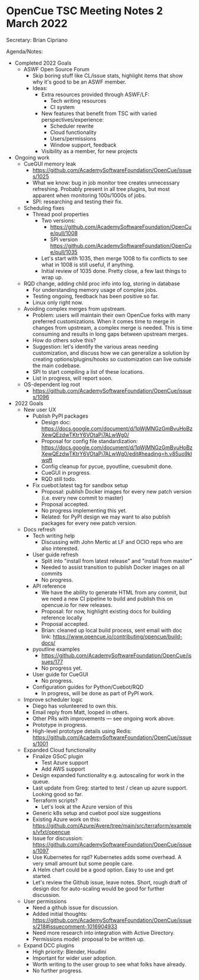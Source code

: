 # OpenCue TSC Meeting Notes 2 March 2022

Secretary: Brian Cipriano

Agenda/Notes:

* Completed 2022 Goals
    * ASWF Open Source Forum
        * Skip boring stuff like CL/issue stats, highlight items that show why it's good to be an ASWF member.
        * Ideas:
            * Extra resources provided through ASWF/LF:
                * Tech writing resources
                * CI system
            * New features that benefit from TSC with varied perspectives/experience:
                * Scheduler rewrite
                * Cloud functionality
                * Users/permissions
                * Window support, feedback
            * Visibility as a member, for new projects
* Ongoing work
    * CueGUI memory leak
        * https://github.com/AcademySoftwareFoundation/OpenCue/issues/1025
        * What we know: bug in job monitor tree creates unnecessary refreshing. Probably present in all tree plugins,
          but most apparent when monitoring 100s/1000s of jobs.
        * SPI: researching and testing their fix.
    * Scheduling fixes
        * Thread pool properties
            * Two versions:
                * https://github.com/AcademySoftwareFoundation/OpenCue/pull/1008
                * SPI version https://github.com/AcademySoftwareFoundation/OpenCue/pull/1035
            * Let's start with 1035, then merge 1008 to fix conflicts to see what in 1008 is still useful, if anything.
            * Initial review of 1035 done. Pretty close, a few last things to wrap up.
    * RQD change, adding child proc info into log, storing in database
        * For understanding memory usage of complex jobs.
        * Testing ongoing, feedback has been positive so far.
        * Linux only right now.
    * Avoiding complex merges from upstream.
        * Problem: users will maintain their own OpenCue forks with many preferred customizations. When it comes time to
          merge in changes from upstream, a complex merge is needed. This is time consuming and results in long gaps
          between upstream merges.
        * How do others solve this?
        * Suggestion: let's identify the various areas needing customization, and discuss how we can generalize a
          solution by creating options/plugins/hooks so customization can live outside the main codebase.
        * SPI to start compiling a list of these locations.
        * List in progress, will report soon.
    * OS-dependent log root
        * https://github.com/AcademySoftwareFoundation/OpenCue/issues/1096
* 2022 Goals
    * New user UX
        * Publish PyPI packages
            * Design doc: https://docs.google.com/document/d/1pWjMNGzGmBvuHoBzXewQEzdwTKtrY6VOtaPi7ALwWg0/
            * Proposal for config file
              standardization: https://docs.google.com/document/d/1pWjMNGzGmBvuHoBzXewQEzdwTKtrY6VOtaPi7ALwWg0/edit#heading=h.v85uo9klwqft
            * Config cleanup for pycue, pyoutline, cuesubmit done.
            * CueGUI in progress.
            * RQD still todo.
        * Fix cuebot:latest tag for sandbox setup
            * Proposal: publish Docker images for every new patch version (i.e. every new commit to master)
            * Proposal accepted.
            * No progress implementing this yet.
            * Related: for PyPI design we may want to also publish packages for every new patch version.
    * Docs refresh
        * Tech writing help
            * Discussing with John Mertic at LF and OCIO reps who are also interested.
        * User guide refresh
            * Split into "install from latest release" and "install from master"
            * Needed to assist transition to publish Docker images on all commits
            * No progress.
        * API reference
            * We have the ability to generate HTML from any commit, but we need a new CI pipeline to build and publish
              this on opencue.io for new releases.
            * Proposal: for now, highlight existing docs for building reference locally
            * Proposal accepted.
            * Brian: cleaned up local build process, sent email with doc
              link: https://www.opencue.io/contributing/opencue/build-docs/
        * pyoutline examples
            * https://github.com/AcademySoftwareFoundation/OpenCue/issues/177
            * No progress yet.
        * User guide for CueGUI
            * No progress.
        * Configuration guides for Python/Cuebot/RQD
            * In progress, will be done as part of PyPI work.
    * Improve scheduler logic
        * Diego has volunteered to own this.
        * Email reply from Matt, looped in others.
        * Other PRs with improvements — see ongoing work above.
        * Prototype in progress.
        * High-level prototype details using Redis: https://github.com/AcademySoftwareFoundation/OpenCue/issues/1001
    * Expanded Cloud functionality
        * Finalize GSoC plugin
            * Test Azure support
            * Add AWS support
        * Design expanded functionality e.g. autoscaling for work in the queue.
        * Last update from Greg: started to test / clean up azure support. Looking good so far.
        * Terraform scripts?
            * Let's look at the Azure version of this
        * Generic k8s setup and cuebot pool size suggestions
        * Existing Azure work on this: https://github.com/Azure/Avere/tree/main/src/terraform/examples/vfxt/opencue
        * Issue for discussion: https://github.com/AcademySoftwareFoundation/OpenCue/issues/1097
        * Use Kubernetes for rqd? Kubernetes adds some overhead. A very small amount but some people care.
        * A Helm chart could be a good option. Easy to use and get started.
        * Let's review the Github issue, leave notes. Short, rough draft of design doc for auto-scaling would be good
          for further discussion.
    * User permissions
        * Need a github issue for discussion.
        * Added initial
          thoughts: https://github.com/AcademySoftwareFoundation/OpenCue/issues/218#issuecomment-1016904933
        * Need more research into integration with Active Directory.
        * Permissions model: proposal to be written up.
    * Expand DCC plugins
        * High priority: Blender, Houdini
        * Important for wider user adoption.
        * Worth writing to the user group to see what folks have already.
        * No further progress.
